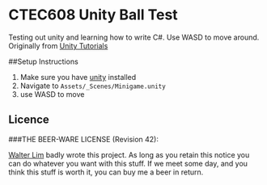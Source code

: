 # CTEC608 Unity Ball Test

Testing out unity and learning how to write C#. Use WASD to move around. Originally from [Unity Tutorials](https://unity3d.com/learn/tutorials/projects/roll-ball-tutorial)


##Setup Instructions

1.  Make sure you have [unity](https://unity3d.com/) installed
2.  Navigate to `Assets/_Scenes/Minigame.unity`
3.  use WASD to move


## Licence

###THE BEER-WARE LICENSE (Revision 42):

[Walter Lim](mailto:waltissomewhere@gmail.com) badly wrote this project.  As long as you retain this notice you can do whatever you want with this stuff. If we meet some day, and you think this stuff is worth it, you can buy me a beer in return.

